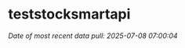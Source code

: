 
<!-- README.md is generated from README.Rmd. Please edit that file -->

# teststocksmartapi

*Date of most recent data pull: 2025-07-08 07:00:04*
